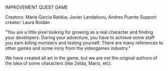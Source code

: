 IMPROVEMENT QUEST GAME

Creators: María García Raldúa, Javier Landaburu, Andres Puente
Support creator: Laura Roldán 

"You are a little pixel looking for growing as a real character and finding your developers. During your adventure, you have to achieve some staff you earn killing monsters and testing yourself. There are many references to other games and some irony from the videogames industry."

We have created all art in the game, but we are not the original authors of the idea of some characters (like Zelda, Mario, etc).
